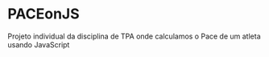 # PACEonJS

Projeto individual da disciplina de TPA onde calculamos o Pace de um atleta usando JavaScript
